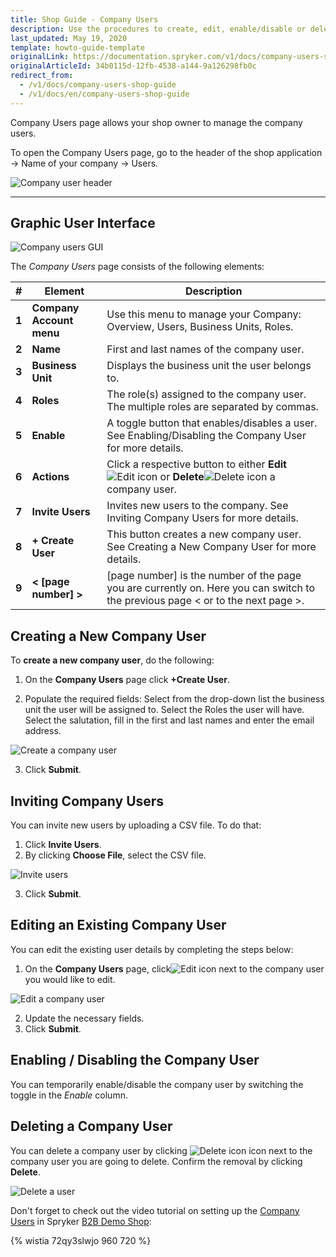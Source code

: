 ```yaml
---
title: Shop Guide - Company Users
description: Use the procedures to create, edit, enable/disable or delete company users, and invite new users using a .CSV file on the Company Users page.
last_updated: May 19, 2020
template: howto-guide-template
originalLink: https://documentation.spryker.com/v1/docs/company-users-shop-guide
originalArticleId: 34b0115d-12fb-4538-a144-9a126298fb0c
redirect_from:
  - /v1/docs/company-users-shop-guide
  - /v1/docs/en/company-users-shop-guide
---
```




Company Users page allows your shop owner to manage the company users.

To open the Company Users page, go to the header of the shop application → Name of your company → Users.

![Company user header](https://spryker.s3.eu-central-1.amazonaws.com/docs/User+Guides/Shop+User+Guides/Company+Users/users-header.png) 

***
## Graphic User Interface

![Company users GUI](https://spryker.s3.eu-central-1.amazonaws.com/docs/User+Guides/Shop+User+Guides/Company+Users/company-users-table.png) 

The *Company Users* page consists of the following elements:

| # | Element | Description |
|---|---|---|
|  **1** |  **Company Account menu** | Use this menu to manage your Company: Overview, Users, Business Units, Roles. |
|  **2** |  **Name** | First and last names of the company user. |
|  **3** |  **Business Unit** | Displays the business unit the user belongs to. |
|  **4** |  **Roles** | The role(s) assigned to the company user. The multiple roles are separated by commas. |
|  **5** |  **Enable** | A toggle button that enables/disables a user. See Enabling/Disabling the Company User for more details. |
|  **6** |  **Actions** | Click a respective button to either **Edit**![Edit icon](https://spryker.s3.eu-central-1.amazonaws.com/docs/User+Guides/Shop+User+Guides/Company+Users/edit-icon.png) or **Delete**![Delete icon](https://spryker.s3.eu-central-1.amazonaws.com/docs/User+Guides/Shop+User+Guides/Company+Users/delete-icon.png) a company user. |
|  **7** |  **Invite Users** | Invites new users to the company. See Inviting Company Users for more details. |
|  **8** |  **+ Create User** | This button creates a new company user. See Creating a New Company User for more details. |
|  **9** |  **< [page number] >** | [page number] is the number of the page you are currently on. Here you can switch to the previous page < or to the next page >. |

## Creating a New Company User

To **create a new company user**, do the following:

1. On the **Company Users** page click **+Create User**.

2. Populate the required fields: Select from the drop-down list the business unit the user will be assigned to. Select the Roles the user will have. Select the salutation, fill in the first and last names and enter the email address.

![Create a company user](https://spryker.s3.eu-central-1.amazonaws.com/docs/User+Guides/Shop+User+Guides/Company+Users/create-user.png) 

3. Click **Submit**.

## Inviting Company Users

You can invite new users by uploading a CSV file. To do that:

1. Click **Invite Users**.
2. By clicking **Choose File**, select the CSV file.

![Invite users](https://spryker.s3.eu-central-1.amazonaws.com/docs/User+Guides/Shop+User+Guides/Company+Users/invite-users.png) 

3. Click **Submit**.

## Editing an Existing Company User

You can edit the existing user details by completing the steps below:

1. On the **Company Users** page, click![Edit icon](https://spryker.s3.eu-central-1.amazonaws.com/docs/User+Guides/Shop+User+Guides/Company+Users/edit-icon.png) next to the company user you would like to edit.

![Edit a company user](https://spryker.s3.eu-central-1.amazonaws.com/docs/User+Guides/Shop+User+Guides/Company+Users/edit-company-user.png) 

2. Update the necessary fields.
3. Click **Submit**.

## Enabling / Disabling the Company User

You can temporarily enable/disable the company user by switching the toggle in the *Enable* column.

## Deleting a Company User

You can delete a company user by clicking ![Delete icon](https://spryker.s3.eu-central-1.amazonaws.com/docs/User+Guides/Shop+User+Guides/Company+Users/delete-icon.png) icon next to the company user you are going to delete. Confirm the removal by clicking **Delete**.

![Delete a user](https://spryker.s3.eu-central-1.amazonaws.com/docs/User+Guides/Shop+User+Guides/Company+Users/delete-user.png) 

Don't forget to check out the video tutorial on setting up the [Company Users](/docs/scos/user/features/{{page.version}}/company-account-feature-overview/company-accounts-overview.html) in Spryker [B2B Demo Shop](/docs/scos/user/intro-to-spryker/b2b-suite.html):

{% wistia 72qy3slwjo 960 720 %}